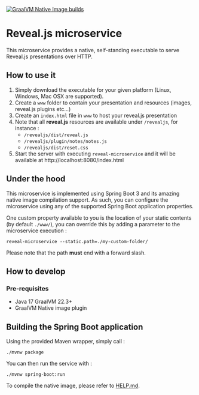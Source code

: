 [![GraalVM Native Image builds](https://github.com/bcopy/revealjs-microservice/actions/workflows/main.yml/badge.svg)](https://github.com/bcopy/revealjs-microservice/actions/workflows/main.yml)

# Reveal.js microservice

This microservice provides a native, self-standing executable to serve Reveal.js presentations over HTTP.

## How to use it

1. Simply download the executable for your given platform (Linux, Windows, Mac OSX are supported).
1. Create a ```www``` folder to contain your presentation and resources (images, reveal.js plugins etc...)
1. Create an ```index.html``` file in ```www``` to host your reveal.js presentation
  1. Note that all **reveal.js** resources are available under ```/revealjs```, for instance :
     * ```/revealjs/dist/reveal.js```
     * ```/revealjs/plugin/notes/notes.js```
     * ```/revealjs/dist/reset.css```
1. Start the server with executing ```reveal-microservice``` and it will be available at http://localhost:8080/index.html

## Under the hood

This microservice is implemented using Spring Boot 3 and its amazing native image compilation support.
As such, you can configure the microservice using any of the supported Spring Boot application properties.

One custom property available to you is the location of your static contents (by default ```./www/```), you can override this by adding a parameter to the microservice execution :

```reveal-microservice --static.path=./my-custom-folder/```

Please note that the path **must** end with a forward slash.

## How to develop

### Pre-requisites

* Java 17 GraalVM 22.3+
* GraalVM Native image plugin

## Building the Spring Boot application

Using the provided Maven wrapper, simply call :

```./mvnw package```

You can then run the service with :

```./mvnw spring-boot:run```

To compile the native image, please refer to [HELP.md](./HELP.md).
